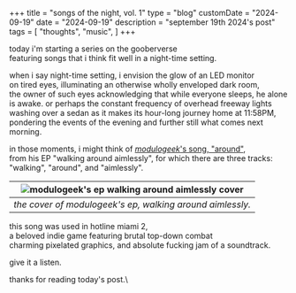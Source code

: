 +++
title = "songs of the night, vol. 1"
type = "blog"
customDate = "2024-09-19"
date = "2024-09-19"
description = "september 19th 2024's post"
tags = [
    "thoughts",
    "music",
]
+++

today i'm starting a series on the gooberverse\
featuring songs that i think fit well in a night-time setting.

when i say night-time setting, i envision the glow of an LED monitor\
on tired eyes, illuminating an otherwise wholly enveloped dark room,\
the owner of such eyes acknowledging that while everyone sleeps, he alone is awake.
or perhaps the constant frequency of overhead freeway lights\
washing over a sedan as it makes its hour-long journey home at 11:58PM,\
pondering the events of the evening and further still what comes next morning.

in those moments, i might think of [*modulogeek*'s song, "around"](https://www.youtube.com/watch?v=aMHTj5SV-pc),\
from his EP "walking around aimlessly", for which there are three tracks:\
"walking", "around", and "aimlessly".

| ![modulogeek's ep walking around aimlessly cover](https://f4.bcbits.com/img/a2034730261_10.jpg) | 
|:--:| 
| *the cover of modulogeek's ep, walking around aimlessly.* |

this song was used in hotline miami 2,\
a beloved indie game featuring brutal top-down combat\
charming pixelated graphics, and absolute fucking jam of a soundtrack.

give it a listen.

thanks for reading today's post.\